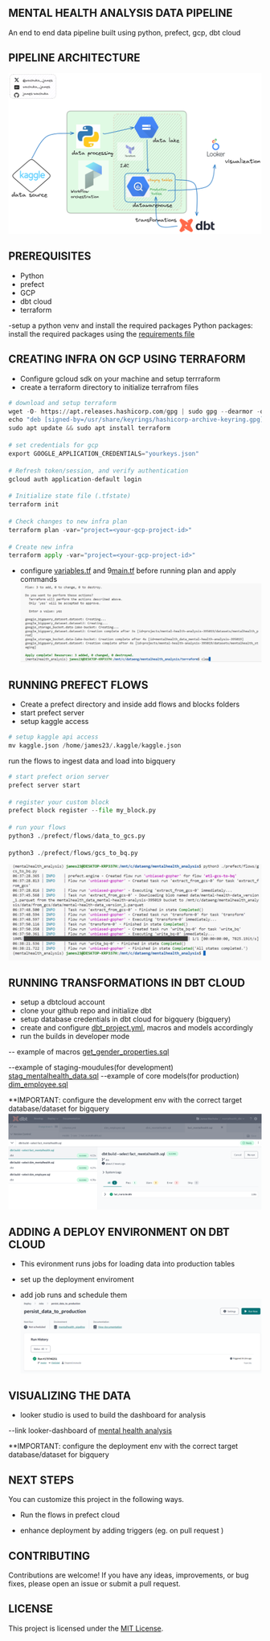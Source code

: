 ## MENTAL HEALTH ANALYSIS DATA PIPELINE
An end to end data pipeline built using  python, prefect, gcp, dbt cloud

## PIPELINE ARCHITECTURE
![pipeline architecture](./Images/mental_analysis.png)

## PREREQUISITES
- Python 
- prefect
- GCP
- dbt cloud
- terraform

-setup a python venv and install the required packages
Python packages: install the required packages using the [requirements file](requirements.txt)

## CREATING INFRA ON GCP USING TERRAFORM
- Configure gcloud sdk on your machine and setup terrraform
- create a terraform directory to initialize terrafrom files
```python
# download and setup terraform
wget -O- https://apt.releases.hashicorp.com/gpg | sudo gpg --dearmor -o /usr/share/keyrings/hashicorp-archive-keyring.gpg
echo "deb [signed-by=/usr/share/keyrings/hashicorp-archive-keyring.gpg] https://apt.releases.hashicorp.com $(lsb_release -cs) main" | sudo tee /etc/apt/sources.list.d/hashicorp.list
sudo apt update && sudo apt install terraform

# set credentials for gcp
export GOOGLE_APPLICATION_CREDENTIALS="yourkeys.json"

# Refresh token/session, and verify authentication
gcloud auth application-default login

# Initialize state file (.tfstate)
terraform init

# Check changes to new infra plan
terraform plan -var="project=<your-gcp-project-id>"

# Create new infra
terraform apply -var="project=<your-gcp-project-id>"

```
- configure [variables.tf](/terraform/variables.tf) and 9[main.tf](./terraform/main.tf)
 before running plan and apply commands
![terraform-ouput](/images/terraform-1.PNG)

## RUNNING PREFECT FLOWS
- Create a prefect directory and inside add flows and blocks folders
- start prefect server 
- setup kaggle access
```python
# setup kaggle api access
mv kaggle.json /home/james23/.kaggle/kaggle.json
```
run the flows to ingest data and load into bigquery

```python
# start prefect orion server
prefect server start

# register your custom block
prefect block register --file my_block.py

# run your flows 
python3 ./prefect/flows/data_to_gcs.py

python3 ./prefect/flows/gcs_to_bq.py
```
![prefect-output](./Images/gcs_to_bq-run.PNG)


## RUNNING TRANSFORMATIONS IN DBT CLOUD
- setup a dbtcloud account
- clone your github repo and initialize dbt
- setup database credentials in dbt cloud for bigquery (bigquery)
- create and configure [dbt_project.yml](dbt_project.yml), macros and models accordingly
- run the builds in developer mode

-- example of macros [get_gender_properties.sql](./macros/get_gender_properties.sql)

--example of staging-moudules(for development) [stag_mentalhealth_data.sql](./models/staging/stag_mentalhealth_data.sql)
--example of core models(for production) [dim_employee.sql](/models/core/dim_employee.sql)

**IMPORTANT: configure the development env with the correct target database/dataset for bigquery
![dbt-builds](./Images/dbt-builds.PNG)

## ADDING A DEPLOY ENVIRONMENT ON DBT CLOUD
- This evironment runs jobs for loading data into production tables

- set up the deployment enviroment
- add job runs and schedule them
![deployment env](./Images/dbt-deploy.PNG)

## VISUALIZING THE DATA
- looker studio is used to build the dashboard for analysis

--link looker-dashboard of [mental health analysis](https://lookerstudio.google.com/reporting/5b1d13dd-db9b-4260-92aa-7157a061eb95)


**IMPORTANT: configure the deployment env with the correct target database/dataset for bigquery

## NEXT STEPS
You can customize this project in the following ways.

- Run the flows in prefect cloud

- enhance deployment by adding triggers (eg. on pull request )

## CONTRIBUTING

Contributions are welcome! If you have any ideas, improvements, or bug fixes, please open an issue or submit a pull request.

## LICENSE

This project is licensed under the [MIT License](LICENSE).













